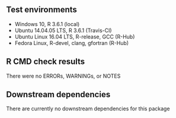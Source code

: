 ## Test environments
* Windows 10, R 3.6.1 (local)
* Ubuntu 14.04.05 LTS, R 3.6.1 (Travis-CI)
* Ubuntu Linux 16.04 LTS, R-release, GCC (R-Hub)
* Fedora Linux, R-devel, clang, gfortran (R-Hub)

## R CMD check results
There were no ERRORs, WARNINGs, or NOTES

## Downstream dependencies
There are currently no downstream dependencies for this package
